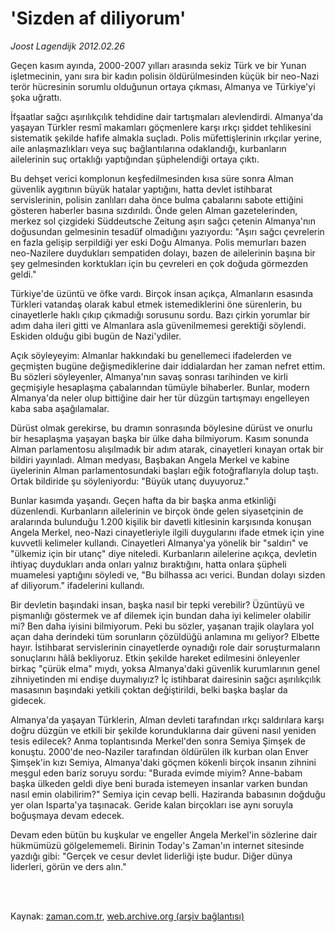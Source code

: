 # 'Sizden af diliyorum'

*Joost Lagendijk 2012.02.26*

<td class="columnist-detail">
<p>Geçen kasım ayında, 2000-2007 yılları arasında sekiz Türk ve bir Yunan işletmecinin, yanı sıra bir kadın polisin öldürülmesinden küçük bir neo-Nazi terör hücresinin sorumlu olduğunun ortaya çıkması, Almanya ve Türkiye'yi şoka uğrattı.</p>
<p>
<div id="haberMetinDiv">
<p>İfşaatlar sağcı aşırılıkçılık tehdidine dair tartışmaları alevlendirdi. Almanya'da yaşayan Türkler resmî makamları göçmenlere karşı ırkçı şiddet tehlikesini sistematik şekilde hafife almakla suçladı. Polis müfettişlerinin ırkçılar yerine, aile anlaşmazlıkları veya suç bağlantılarına odaklandığı, kurbanların ailelerinin suç ortaklığı yaptığından şüphelendiği ortaya çıktı.
<p>Bu dehşet verici komplonun keşfedilmesinden kısa süre sonra Alman güvenlik aygıtının büyük hatalar yaptığını, hatta devlet istihbarat servislerinin, polisin zanlıları daha önce bulma çabalarını sabote ettiğini gösteren haberler basına sızdırıldı. Önde gelen Alman gazetelerinden, merkez sol çizgideki Süddeutsche Zeitung aşırı sağcı çetenin Almanya'nın doğusundan gelmesinin tesadüf olmadığını yazıyordu: "Aşırı sağcı çevrelerin en fazla gelişip serpildiği yer eski Doğu Almanya. Polis memurları bazen neo-Nazilere duydukları sempatiden dolayı, bazen de ailelerinin başına bir şey gelmesinden korktukları için bu çevreleri en çok doğuda görmezden geldi."
<p>Türkiye'de üzüntü ve öfke vardı. Birçok insan açıkça, Almanların esasında Türkleri vatandaş olarak kabul etmek istemediklerini öne sürenlerin, bu cinayetlerle haklı çıkıp çıkmadığı sorusunu sordu. Bazı çirkin yorumlar bir adım daha ileri gitti ve Almanlara asla güvenilmemesi gerektiği söylendi. Eskiden olduğu gibi bugün de Nazi'ydiler.
<p>Açık söyleyeyim: Almanlar hakkındaki bu genellemeci ifadelerden ve geçmişten bugüne değişmediklerine dair iddialardan her zaman nefret ettim. Bu sözleri söyleyenler, Almanya'nın savaş sonrası tarihinden ve kirli geçmişiyle hesaplaşma çabalarından tümüyle bihaberler. Bunlar, modern Almanya'da neler olup bittiğine dair her tür düzgün tartışmayı engelleyen kaba saba aşağılamalar.
<p>Dürüst olmak gerekirse, bu dramın sonrasında böylesine dürüst ve onurlu bir hesaplaşma yaşayan başka bir ülke daha bilmiyorum. Kasım sonunda Alman parlamentosu alışılmadık bir adım atarak, cinayetleri kınayan ortak bir bildiri yayınladı. Alman medyası, Başbakan Angela Merkel ve kabine üyelerinin Alman parlamentosundaki başları eğik fotoğraflarıyla dolup taştı. Ortak bildiride şu söyleniyordu: "Büyük utanç duyuyoruz."
<p>Bunlar kasımda yaşandı. Geçen hafta da bir başka anma etkinliği düzenlendi. Kurbanların ailelerinin ve birçok önde gelen siyasetçinin de aralarında bulunduğu 1.200 kişilik bir davetli kitlesinin karşısında konuşan Angela Merkel, neo-Nazi cinayetleriyle ilgili duygularını ifade etmek için yine kuvvetli kelimeler kullandı. Cinayetleri Almanya'ya yönelik bir "saldırı" ve "ülkemiz için bir utanç" diye niteledi. Kurbanların ailelerine açıkça, devletin ihtiyaç duydukları anda onları yalnız bıraktığını, hatta onlara şüpheli muamelesi yaptığını söyledi ve, "Bu bilhassa acı verici. Bundan dolayı sizden af diliyorum." ifadelerini kullandı.
<p>Bir devletin başındaki insan, başka nasıl bir tepki verebilir? Üzüntüyü ve pişmanlığı göstermek ve af dilemek için bundan daha iyi kelimeler olabilir mi? Ben daha iyisini bilmiyorum. Peki bu sözler, yaşanan trajik olaylara yol açan daha derindeki tüm sorunların çözüldüğü anlamına mı geliyor? Elbette hayır. İstihbarat servislerinin cinayetlerde oynadığı role dair soruşturmaların sonuçlarını hâlâ bekliyoruz. Etkin şekilde hareket edilmesini önleyenler birkaç "çürük elma" mıydı, yoksa Almanya'daki güvenlik kurumlarının genel zihniyetinden mi endişe duymalıyız? İç istihbarat dairesinin sağcı aşırılıkçılık masasının başındaki yetkili çoktan değiştirildi, belki başka başlar da gidecek.
<p>Almanya'da yaşayan Türklerin, Alman devleti tarafından ırkçı saldırılara karşı doğru düzgün ve etkili bir şekilde korunduklarına dair güveni nasıl yeniden tesis edilecek? Anma toplantısında Merkel'den sonra Semiya Şimşek de konuştu. 2000'de neo-Naziler tarafından öldürülen ilk kurban olan Enver Şimşek'in kızı Semiya, Almanya'daki göçmen kökenli birçok insanın zihnini meşgul eden bariz soruyu sordu: "Burada evimde miyim? Anne-babam başka ülkeden geldi diye beni burada istemeyen insanlar varken bundan nasıl emin olabilirim?" Semiya için cevap belli. Haziranda babasının doğduğu yer olan Isparta'ya taşınacak. Geride kalan birçokları ise aynı soruyla boğuşmaya devam edecek.
<p>Devam eden bütün bu kuşkular ve engeller Angela Merkel'in sözlerine dair hükmümüzü gölgelememeli. Birinin Today's Zaman'ın internet sitesinde yazdığı gibi: "Gerçek ve cesur devlet liderliği işte budur. Diğer dünya liderleri, görün ve ders alın."</p></p></p></p></p></p></p></p></p></div>
</p>


<p><br>
		 </br></p></td>

Kaynak: [zaman.com.tr](http://zaman.com.tr/yazar.do?yazino=1250901), [web.archive.org (arşiv bağlantısı)](http://web.archive.org/web/20120324185305/http://www.zaman.com.tr:80/yazar.do?yazino=1250901)
